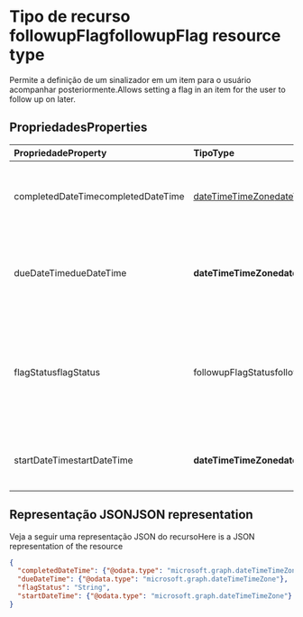 # <a name="followupflag-resource-type"></a><span data-ttu-id="4b7a4-101">Tipo de recurso followupFlag</span><span class="sxs-lookup"><span data-stu-id="4b7a4-101">followupFlag resource type</span></span>


<span data-ttu-id="4b7a4-102">Permite a definição de um sinalizador em um item para o usuário acompanhar posteriormente.</span><span class="sxs-lookup"><span data-stu-id="4b7a4-102">Allows setting a flag in an item for the user to follow up on later.</span></span> 

## <a name="properties"></a><span data-ttu-id="4b7a4-103">Propriedades</span><span class="sxs-lookup"><span data-stu-id="4b7a4-103">Properties</span></span>
| <span data-ttu-id="4b7a4-104">Propriedade</span><span class="sxs-lookup"><span data-stu-id="4b7a4-104">Property</span></span>     | <span data-ttu-id="4b7a4-105">Tipo</span><span class="sxs-lookup"><span data-stu-id="4b7a4-105">Type</span></span>   |<span data-ttu-id="4b7a4-106">Descrição</span><span class="sxs-lookup"><span data-stu-id="4b7a4-106">Description</span></span>|
|:---------------|:--------|:----------|
|<span data-ttu-id="4b7a4-107">completedDateTime</span><span class="sxs-lookup"><span data-stu-id="4b7a4-107">completedDateTime</span></span>|[<span data-ttu-id="4b7a4-108">dateTimeTimeZone</span><span class="sxs-lookup"><span data-stu-id="4b7a4-108">dateTimeTimeZone</span></span>](dateTimeTimeZone.md)|<span data-ttu-id="4b7a4-109">Data e hora em que o acompanhamento foi concluído.</span><span class="sxs-lookup"><span data-stu-id="4b7a4-109">The date and time that the follow-up was finished.</span></span>|
|<span data-ttu-id="4b7a4-110">dueDateTime</span><span class="sxs-lookup"><span data-stu-id="4b7a4-110">dueDateTime</span></span>|<span data-ttu-id="4b7a4-111">**dateTimeTimeZone**</span><span class="sxs-lookup"><span data-stu-id="4b7a4-111">**dateTimeTimeZone**</span></span>|<span data-ttu-id="4b7a4-112">Data e hora em que o acompanhamento deve ser concluído.</span><span class="sxs-lookup"><span data-stu-id="4b7a4-112">The date and time that the follow-up is to be finished.</span></span>|
|<span data-ttu-id="4b7a4-113">flagStatus</span><span class="sxs-lookup"><span data-stu-id="4b7a4-113">flagStatus</span></span>|<span data-ttu-id="4b7a4-114">followupFlagStatus</span><span class="sxs-lookup"><span data-stu-id="4b7a4-114">followupFlagStatus</span></span>|<span data-ttu-id="4b7a4-115">O status de acompanhamento de um item.</span><span class="sxs-lookup"><span data-stu-id="4b7a4-115">The status for follow-up for an item.</span></span> <span data-ttu-id="4b7a4-116">Os valores possíveis são: `notFlagged`, `complete` e `flagged`.</span><span class="sxs-lookup"><span data-stu-id="4b7a4-116">Possible values are `notFlagged`, `complete`, and `flagged`.</span></span>|
|<span data-ttu-id="4b7a4-117">startDateTime</span><span class="sxs-lookup"><span data-stu-id="4b7a4-117">startDateTime</span></span>|<span data-ttu-id="4b7a4-118">**dateTimeTimeZone**</span><span class="sxs-lookup"><span data-stu-id="4b7a4-118">**dateTimeTimeZone**</span></span>|<span data-ttu-id="4b7a4-119">Data e hora em que o acompanhamento deve começar.</span><span class="sxs-lookup"><span data-stu-id="4b7a4-119">The date and time that the follow-up is to begin.</span></span>|

## <a name="json-representation"></a><span data-ttu-id="4b7a4-120">Representação JSON</span><span class="sxs-lookup"><span data-stu-id="4b7a4-120">JSON representation</span></span>

<span data-ttu-id="4b7a4-121">Veja a seguir uma representação JSON do recurso</span><span class="sxs-lookup"><span data-stu-id="4b7a4-121">Here is a JSON representation of the resource</span></span>

<!-- {
  "blockType": "resource",
  "optionalProperties": [

  ],
  "@odata.type": "microsoft.graph.followupFlag"
}-->

```json
{
  "completedDateTime": {"@odata.type": "microsoft.graph.dateTimeTimeZone"},
  "dueDateTime": {"@odata.type": "microsoft.graph.dateTimeTimeZone"},
  "flagStatus": "String",
  "startDateTime": {"@odata.type": "microsoft.graph.dateTimeTimeZone"}
}

```

<!-- uuid: 8fcb5dbc-d5aa-4681-8e31-b001d5168d79
2015-10-25 14:57:30 UTC -->
<!-- {
  "type": "#page.annotation",
  "description": "followupFlag resource",
  "keywords": "",
  "section": "documentation",
  "tocPath": ""
}-->
